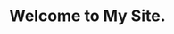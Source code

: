 ---
layout: article
title: Welcome to My Site.
mode: immersive
show_title: true
show_edit_on_github: true
show_date: false
show_tags: false
comment: false
lightbox: true
header:
  theme: light
article_header:
  type: overlay
  theme: light
  align: center
  background_image:
    src: https://i.loli.net/2020/01/09/5M7FRPHbqsJxDfV.jpg
show_subscribe: true
license: false
---
